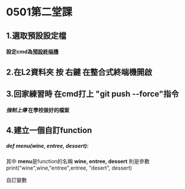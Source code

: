 # 0501第二堂課 
  
## 1.選取預設設定檔
  
####  設定**cmd**為<ins>預設終端機<ins>

##  2.在L2資料夾 按 **右鍵** 在整合式終端機開啟

##  3.回家練習時 在cmd打上 "git push --force"指令 
####    *強制上傳* 在學校做好的檔案

##  4.建立一個自訂function
##### def menu(wine, entree, dessert):   
其中 **menu**是function的名稱
**wine, entree, dessert** 則是參數
    print("wine",wine,"entree",entree, "desert", dessert)

自訂變數  
